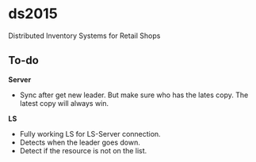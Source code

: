 # ds2015
Distributed Inventory Systems for Retail Shops

## To-do

**Server**
- Sync after get new leader. But make sure who has the lates copy. The latest copy will always win.



**LS**
- Fully working LS for LS-Server connection.
- Detects when the leader goes down.
- Detect if the resource is not on the list.